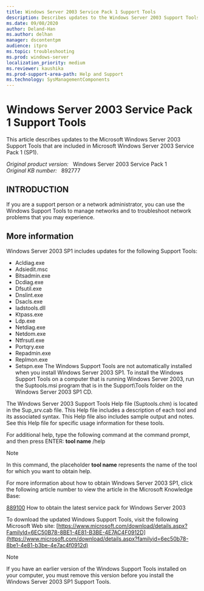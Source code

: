 ```yaml
---
title: Windows Server 2003 Service Pack 1 Support Tools
description: Describes updates to the Windows Server 2003 Support Tools that are included in Windows Server 2003 SP1.
ms.date: 09/08/2020
author: Deland-Han
ms.author: delhan
manager: dscontentpm
audience: itpro
ms.topic: troubleshooting
ms.prod: windows-server
localization_priority: medium
ms.reviewer: kaushika
ms.prod-support-area-path: Help and Support
ms.technology: SysManagementComponents
---
```

# Windows Server 2003 Service Pack 1 Support Tools

This article describes updates to the Microsoft Windows Server 2003 Support Tools that are included in Microsoft Windows Server 2003 Service Pack 1 (SP1).

_Original product version:_ &nbsp; Windows Server 2003 Service Pack 1  
_Original KB number:_ &nbsp; 892777

## INTRODUCTION

If you are a support person or a network administrator, you can use the Windows Support Tools to manage networks and to troubleshoot network problems that you may experience.

## More information

Windows Server 2003 SP1 includes updates for the following Support Tools:
- Acldiag.exe
- Adsiedit.msc
- Bitsadmin.exe
- Dcdiag.exe
- Dfsutil.exe
- Dnslint.exe
- Dsacls.exe
- Iadstools.dll
- Ktpass.exe
- Ldp.exe
- Netdiag.exe
- Netdom.exe
- Ntfrsutl.exe
- Portqry.exe
- Repadmin.exe
- Replmon.exe
- Setspn.exe
The Windows Support Tools are not automatically installed when you install Windows Server 2003 SP1. To install the Windows Support Tools on a computer that is running Windows Server 2003, run the Suptools.msi program that is in the Support\Tools folder on the Windows Server 2003 SP1 CD.

The Windows Server 2003 Support Tools Help file (Suptools.chm) is located in the Sup_srv.cab file. This Help file includes a description of each tool and its associated syntax. This Help file also includes sample output and notes. See this Help file for specific usage information for these tools.

For additional help, type the following command at the command prompt, and then press ENTER: **tool name** /help

> [!NOTE]
> In this command, the placeholder **tool name** represents the name of the tool for which you want to obtain help.

For more information about how to obtain Windows Server 2003 SP1, click the following article number to view the article in the Microsoft Knowledge Base:

[889100](https://support.microsoft.com/help/889100) How to obtain the latest service pack for Windows Server 2003  

To download the updated Windows Support Tools, visit the following Microsoft Web site: [https://www.microsoft.com/download/details.aspx?FamilyId=6EC50B78-8BE1-4E81-B3BE-4E7AC4F0912D](https://www.microsoft.com/download/details.aspx?familyid=6ec50b78-8be1-4e81-b3be-4e7ac4f0912d) 

> [!NOTE]
> If you have an earlier version of the Windows Support Tools installed on your computer, you must remove this version before you install the Windows Server 2003 SP1 Support Tools.
